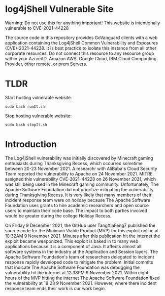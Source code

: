 # log4jShell Vulnerable Site

Warning: Do not use this for anything important! This website is intentionally vulnerable to CVE-2021-44228

The source code in this repository provides GoVanguard clients with a web application containing the Log4jShell Common Vulnerability and Exposures (CVE)-2021-44228. It is best practice to isolate this instance from all other corporate resources. Do not connect this resource to any resource group within your AzureAD, Amazon AWS, Google Cloud, IBM Cloud Compouting Provider, other remote, or prem Servers.

# TLDR

Start hosting vulnerable website:

```shell
sudo bash runIt.sh
```
Stop hosting vulnerable website:

```shell
sudo bash stopIt.sh
```

# Introduction
The Log4jShell vulnerability was initially discovered by Minecraft gaming enthusiasts during Thanksgiving Recess, which occurred sometime between 20-23 November 2021. A researchr with AliBaba's Cloud Security Team reported the vulnerability to Apache on 24 November 2021. MITRE assigned this vulnerability CVE-2021-44228 on 26 November 2021, which was still being used in the Minecraft gaming community. Unfortunately, The Apache Software Foundation did not prioritize mitigating the vulnerability during Thanksgiving Recess. It is very likely that many members of their incident response team were on holiday because The Apache Software Foundation uses grants to hire academic researchers and open source users to maintain their code base. The impact to both parties involved would be greater during the college Holiday Recess. 

On Friday 9 December 2021, the GitHub user TangXiaFeng7 published the source code for the Minimum Viable Product (MVP) for this exploit online at 10:32AM 9 November 2021. Minutes after this publication hit the internet the exploit became weaponized. This exploit is baked in to many web applications because it is a component of Java. It affects almost all software systems in the industry at the Application and Session layers. The Apache Software Foundation's team of researchers delegated to incident response rapidly developed code to mitigate the problem. Initial commits that indicate The Apache Software Foundation was debugging the vulnerability hit the internet at 12:38PM 9 November 2021. Within eight hours of the MVP hitting the internet The Apache Software Foundation fixed the vulnerability at 18:23 9 November 2021. However, where there incident response team ends their work is our work begin. 
